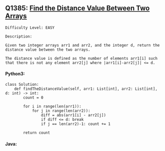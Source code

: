 ## Q1385: [Find the Distance Value Between Two Arrays](https://leetcode.com/problems/find-the-distance-value-between-two-arrays/)

```
Difficulty Level: EASY
```

```
Description:

Given two integer arrays arr1 and arr2, and the integer d, return the distance value between the two arrays.

The distance value is defined as the number of elements arr1[i] such that there is not any element arr2[j] where |arr1[i]-arr2[j]| <= d.
```

#### Python3:

```
class Solution:
    def findTheDistanceValue(self, arr1: List[int], arr2: List[int], d: int) -> int:
        count = 0

        for i in range(len(arr1)):
            for j in range(len(arr2)):
                diff = abs(arr1[i] - arr2[j])
                if diff <= d: break
                if j == len(arr2)-1: count += 1

        return count
```

#### Java:

```

```